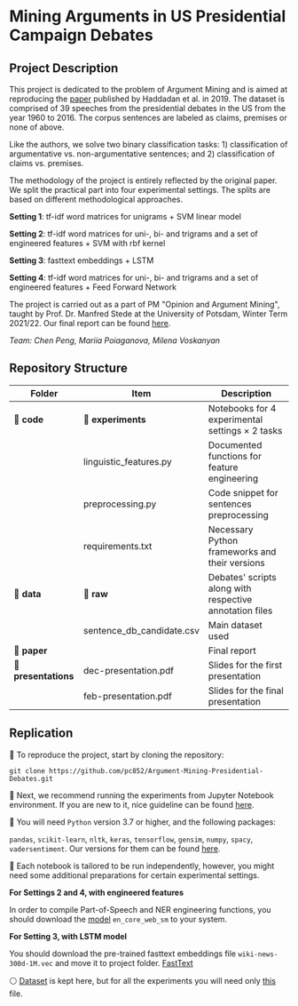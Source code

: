 # Mining Arguments in US Presidential Campaign Debates

## Project Description 

This project is dedicated to the problem of Argument Mining and is aimed at reproducing the [paper](https://aclanthology.org/P19-1463/) published by Haddadan et al. in 2019. The dataset is comprised of 39 speeches from the presidential debates in the US from the year 1960 to 2016. The corpus sentences are labeled as claims, premises or none of above. 

Like the authors, we solve two binary classification tasks: 1) classification of argumentative vs. non-argumentative sentences; and 2) classification of claims vs. premises. 

The methodology of the project is entirely reflected by the original paper. We split the practical part into four experimental
settings. The splits are based on different methodological approaches. 

**Setting 1**: tf-idf word matrices for unigrams + SVM linear model

**Setting 2**: tf-idf word matrices for uni-, bi- and trigrams and a set of engineered features + SVM with rbf kernel

**Setting 3**: fasttext embeddings + LSTM 

**Setting 4**: tf-idf word matrices for uni-, bi- and trigrams and a set of engineered features + Feed Forward Network

The project is carried out as a part of PM "Opinion and Argument Mining", taught by Prof. Dr. Manfred Stede at the University of Potsdam, Winter Term 2021/22. Our final report can be found [here](https://github.com/pc852/Argument-Mining-Presidential-Debates/blob/main/final-report.pdf). 

*Team: Chen Peng, Mariia Poiaganova, Milena Voskanyan*

## Repository Structure 

|Folder   |Item   |Description   |
|---|---|---|
|:file_folder: **code**   |:file_folder: **experiments**|Notebooks for 4 experimental settings ×  2 tasks |
|   |linguistic_features.py |Documented functions for feature engineering |
|   |preprocessing.py |Code snippet for sentences preprocessing|
|   |requirements.txt   |Necessary Python frameworks and their versions   |
|:file_folder: **data**   |:file_folder: **raw**   |Debates' scripts along with respective annotation files   |
|   |sentence_db_candidate.csv   |Main dataset used   |
|:bookmark_tabs: **paper** ||Final report   |
|:file_folder: **presentations**   |dec-presentation.pdf   |Slides for the first presentation |
|   |feb-presentation.pdf   |Slides for the final presentation   |

## Replication 

:small_blue_diamond: To reproduce the project, start by cloning the repository: 

`git clone https://github.com/pc852/Argument-Mining-Presidential-Debates.git`

:small_blue_diamond: Next, we recommend running the experiments from Jupyter Notebook environment. If you are new to it, nice guideline can be found [here](https://www.dataquest.io/blog/jupyter-notebook-tutorial/).

:small_blue_diamond: You will need `Python` version 3.7 or higher, and the following packages: 

`pandas`, `scikit-learn`, `nltk`, `keras`, `tensorflow`, `gensim`, `numpy`, `spacy`, `vadersentiment`. Our versions for them can be found [here](https://github.com/pc852/Argument-Mining-Presidential-Debates/blob/main/code/requirements.txt).

:small_blue_diamond: Each notebook is tailored to be run independently, however, you might need some additional preparations for certain experimental settings. 

**For Settings 2 and 4, with engineered features**

In order to compile Part-of-Speech and NER engineering functions, you should download the [model](https://spacy.io/usage) `en_core_web_sm` to your system. 

**For Setting 3, with LSTM model**

You should download the pre-trained fasttext embeddings file `wiki-news-300d-1M.vec` and move it to project folder. [FastText](https://fasttext.cc/docs/en/english-vectors.html)


:white_circle: [Dataset](https://github.com/ElecDeb60To16/Dataset) is kept here, but for all the experiments you will need only [this](https://github.com/pc852/Argument-Mining-Presidential-Debates/blob/main/data/sentence_db_candidate.csv) file.




